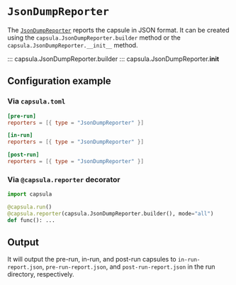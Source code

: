 # `JsonDumpReporter`

The [`JsonDumpReporter`](../reference/capsula/index.md#capsula.JsonDumpReporter) reports the capsule in JSON format.
It can be created using the `capsula.JsonDumpReporter.builder` method or the `capsula.JsonDumpReporter.__init__` method.

::: capsula.JsonDumpReporter.builder
::: capsula.JsonDumpReporter.__init__

## Configuration example

### Via `capsula.toml`

```toml
[pre-run]
reporters = [{ type = "JsonDumpReporter" }]

[in-run]
reporters = [{ type = "JsonDumpReporter" }]

[post-run]
reporters = [{ type = "JsonDumpReporter" }]
```

### Via `@capsula.reporter` decorator

```python
import capsula

@capsula.run()
@capsula.reporter(capsula.JsonDumpReporter.builder(), mode="all")
def func(): ...
```

## Output

It will output the pre-run, in-run, and post-run capsules to `in-run-report.json`, `pre-run-report.json`, and `post-run-report.json` in the run directory, respectively.
